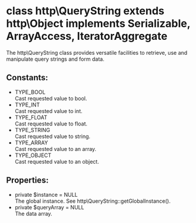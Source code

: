 # class http\QueryString extends http\Object implements Serializable, ArrayAccess, IteratorAggregate

The http\QueryString class provides versatile facilities to retrieve, use and manipulate query strings and form data.

## Constants:

* TYPE_BOOL  
  Cast requested value to bool.
* TYPE_INT  
  Cast requested value to int.
* TYPE_FLOAT  
  Cast requested value to float.
* TYPE_STRING  
  Cast requested value to string.
* TYPE_ARRAY  
  Cast requested value to an array.
* TYPE_OBJECT  
  Cast requested value to an object.


## Properties:

* private $instance = NULL  
  The global instance. See http\QueryString::getGlobalInstance().
* private $queryArray = NULL  
  The data array.


